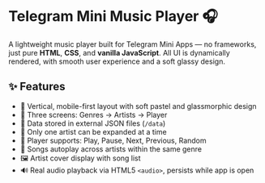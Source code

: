 # Telegram Mini Music Player 🎧

A lightweight music player built for Telegram Mini Apps — no frameworks, just pure **HTML**, **CSS**, and **vanilla JavaScript**. All UI is dynamically rendered, with smooth user experience and a soft glassy design.

## ✨ Features

- 📱 Vertical, mobile-first layout with soft pastel and glassmorphic design
- 🎵 Three screens: Genres → Artists → Player
- 📂 Data stored in external JSON files (`/data`)
- 🔄 Only one artist can be expanded at a time
- 🎼 Player supports: Play, Pause, Next, Previous, Random
- 🔁 Songs autoplay across artists within the same genre
- 🖼️ Artist cover display with song list
- 🔊 Real audio playback via HTML5 `<audio>`, persists while app is open


